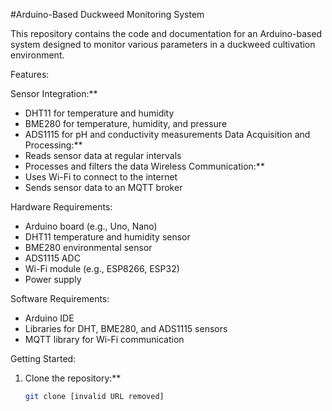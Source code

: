 #Arduino-Based Duckweed Monitoring System

This repository contains the code and documentation for an Arduino-based system designed to monitor various parameters in a duckweed cultivation environment.

 Features:

Sensor Integration:**
  - DHT11 for temperature and humidity
  - BME280 for temperature, humidity, and pressure
  - ADS1115 for pH and conductivity measurements
 Data Acquisition and Processing:**
   - Reads sensor data at regular intervals
  - Processes and filters the data
Wireless Communication:**
  - Uses Wi-Fi to connect to the internet
  - Sends sensor data to an MQTT broker

 Hardware Requirements:
* Arduino board (e.g., Uno, Nano)
* DHT11 temperature and humidity sensor
* BME280 environmental sensor
* ADS1115 ADC
* Wi-Fi module (e.g., ESP8266, ESP32)
* Power supply

Software Requirements:
* Arduino IDE
* Libraries for DHT, BME280, and ADS1115 sensors
* MQTT library for Wi-Fi communication

 Getting Started:
1. Clone the repository:**
   ```bash
   git clone [invalid URL removed]
